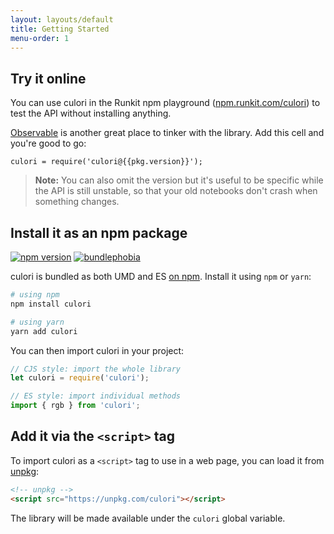```yaml
---
layout: layouts/default
title: Getting Started
menu-order: 1
---
```


## Try it online

You can use culori in the Runkit npm playground ([npm.runkit.com/culori](https://npm.runkit.com/culori)) to test the API without installing anything.

[Observable](https://beta.observablehq.com) is another great place to tinker with the library. Add this cell and you're good to go:

```
culori = require('culori@{{pkg.version}}');
```

> **Note:** You can also omit the version but it's useful to be specific while the API is still unstable, so that your old notebooks don't crash when something changes.

## Install it as an npm package

<a href="https://www.npmjs.org/package/culori"><img src="https://img.shields.io/npm/v/culori.svg?style=flat" alt="npm version"></a> <a href="https://bundlephobia.com/result?p=culori"><img src="https://badgen.net/bundlephobia/minzip/culori" alt="bundlephobia"></a>

culori is bundled as both UMD and ES [on npm](https://npmjs.com/package/culori). Install it using `npm` or `yarn`:

```bash
# using npm
npm install culori

# using yarn
yarn add culori
```

You can then import culori in your project:

```js
// CJS style: import the whole library
let culori = require('culori');

// ES style: import individual methods
import { rgb } from 'culori';
```

## Add it via the `<script>` tag

To import culori as a `<script>` tag to use in a web page, you can load it from [unpkg](https://unpkg.com):

```html
<!-- unpkg -->
<script src="https://unpkg.com/culori"></script>
```

The library will be made available under the `culori` global variable.
